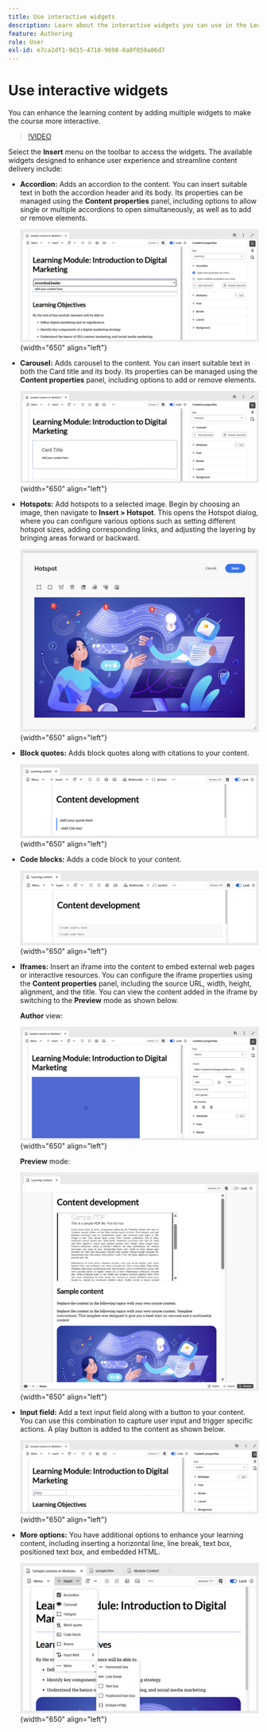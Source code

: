 ```yaml
---
title: Use interactive widgets
description: Learn about the interactive widgets you can use in the Learning content.
feature: Authoring
role: User
exl-id: e7ca2df1-9d15-4718-9698-8a0f059a86d7
---
```

# Use interactive widgets

You can enhance the learning content by adding multiple widgets to make the course more interactive. 

>[!VIDEO](https://video.tv.adobe.com/v/3469531/learning-content-aem-guides)


Select the **Insert** menu on the toolbar to access the widgets. The available widgets designed to enhance user experience and streamline content delivery include:

- **Accordion:** Adds an accordion to the content. You can insert suitable text in both the accordion header and its body. Its properties can be managed using the **Content properties**  panel, including options to allow single or multiple accordions to open simultaneously, as well as to add or remove elements. 

    ![](assets/accordion-learning-content.png){width="650" align="left"}

- **Carousel:** Adds carousel to the content. You can insert suitable text in both the Card title and its body. Its properties can be managed using the **Content properties** panel, including options to add or remove elements.  

    ![](assets/carousal-learning-content.png){width="650" align="left"}

- **Hotspots:** Add hotspots to a selected image. Begin by choosing an image, then navigate to **Insert > Hotspot**. This opens the Hotspot dialog, where you can configure various options such as setting different hotspot sizes, adding corresponding links, and adjusting the layering by bringing areas forward or backward. 

    ![](assets/hotspot-learning-content.png){width="650" align="left"}

- **Block quotes:** Adds block quotes along with citations to your content. 

    ![](assets/block-quote-learning-content.png){width="650" align="left"}

- **Code blocks:** Adds a code block to your content.

    ![](assets/code-block-learning-content.png){width="650" align="left"}
 
- **Iframes:** Insert an iframe into the content to embed external web pages or interactive resources. You can configure the iframe properties using the **Content properties** panel, including the source URL, width, height, alignment, and the title. You can view the content added in the iframe by switching to the **Preview** mode as shown below. 

    **Author** view:

    ![](assets/iframe-learning-content.png){width="650" align="left"}


    **Preview** mode:

    ![](assets/iframe-learning-content-preview.png){width="650" align="left"}

- **Input field:** Add a text input field along with a button to your content. You can use this combination to capture user input and trigger specific actions. A play button is added to the content as shown below. 

    ![](assets/button-learning-content.png){width="650" align="left"}

- **More options:** You have additional options to enhance your learning content, including inserting a horizontal line, line break, text box, positioned text box, and embedded HTML. 

    ![](assets/more-options-learning-content.png){width="650" align="left"}
